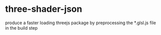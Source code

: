# three-shader-json

produce a faster loading threejs package by preprocessing the *.glsl.js file in the build step
